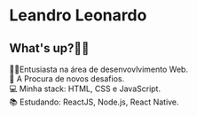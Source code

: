 # Leandro Leonardo 

<h2>What's up?👋🏽</h2>

<p> 
  👨‍💻Entusiasta na área de desenvovlvimento Web.<br>
  🚀 A Procura de novos desafios.<br>
  💻 Minha stack: HTML, CSS e JavaScript.<br>
  📚 Estudando: ReactJS, Node.js, React Native.<br>
</p>
